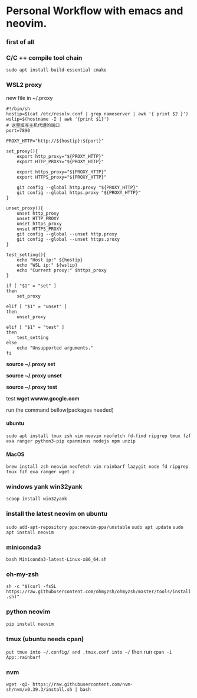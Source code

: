 # Personal Workflow with emacs and neovim.


### first of all

### C/C ++ compile tool chain

```shell
sudo apt install build-essential cmake
```

### WSL2 proxy

new file in ~/.proxy

```shell
#!/bin/sh
hostip=$(cat /etc/resolv.conf | grep nameserver | awk '{ print $2 }')
wslip=$(hostname -I | awk '{print $1}')
# 这里填写主机代理的端口
port=7890

PROXY_HTTP="http://${hostip}:${port}"

set_proxy(){
    export http_proxy="${PROXY_HTTP}"
    export HTTP_PROXY="${PROXY_HTTP}"

    export https_proxy="${PROXY_HTTP}"
    export HTTPS_proxy="${PROXY_HTTP}"

    git config --global http.proxy "${PROXY_HTTP}"
    git config --global https.proxy "${PROXY_HTTP}"
}

unset_proxy(){
    unset http_proxy
    unset HTTP_PROXY
    unset https_proxy
    unset HTTPS_PROXY
    git config --global --unset http.proxy
    git config --global --unset https.proxy
}

test_setting(){
    echo "Host ip:" ${hostip}
    echo "WSL ip:" ${wslip}
    echo "Current proxy:" $https_proxy
}

if [ "$1" = "set" ]
then
    set_proxy

elif [ "$1" = "unset" ]
then
    unset_proxy

elif [ "$1" = "test" ]
then
    test_setting
else
    echo "Unsupported arguments."
fi
```

**source ~/.proxy set**

**source ~/.proxy unset**

**source ~/.proxy test**

test
**wget wwww.google.com**


run the command bellow(packages needed)
#### ubuntu
```shell
sudo apt install tmux zsh vim neovim neofetch fd-find ripgrep tmux fzf exa ranger python3-pip cpanminus nodejs npm unzip
```

#### MacOS
```shell
brew install zsh neovim neofetch vim rainbarf lazygit node fd ripgrep tmux fzf exa ranger wget z
```
### windows yank win32yank

`scoop install win32yank`

### install the latest neovim on ubuntu

`sudo add-apt-repository ppa:neovim-ppa/unstable`
`sudo apt update`
`sudo apt install neovim`

### miniconda3
`bash Miniconda3-latest-Linux-x86_64.sh`

### oh-my-zsh
`sh -c "$(curl -fsSL https://raw.githubusercontent.com/ohmyzsh/ohmyzsh/master/tools/install.sh)"`

### python neovim
`pip install neovim`

### tmux (ubuntu needs cpan) 
`put tmux into ~/.config/ and .tmux.conf into ~/`
then run 
`cpan -i App::rainbarf`

### nvm
`wget -qO- https://raw.githubusercontent.com/nvm-sh/nvm/v0.39.3/install.sh | bash`
